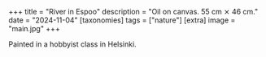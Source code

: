 +++
title = "River in Espoo"
description = "Oil on canvas. 55 cm ⨯ 46 cm."
date = "2024-11-04"
[taxonomies]
tags = ["nature"]
[extra]
image = "main.jpg"
+++

Painted in a hobbyist class in Helsinki.

